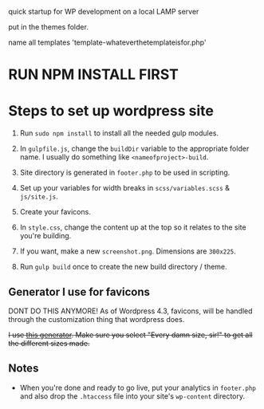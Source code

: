 quick startup for WP development on a local LAMP server

put in the themes folder.

name all templates 'template-whateverthetemplateisfor.php'

RUN NPM INSTALL FIRST
=====================


Steps to set up wordpress site
==============================
1. Run `sudo npm install` to install all the needed gulp modules.
1. In `gulpfile.js`, change the `buildDir` variable to the appropriate folder name. I usually do something like `<nameofproject>-build`.
2. Site directory is generated in `footer.php` to be used in scripting.

4. Set up your variables for width breaks in `scss/variables.scss` & `js/site.js`.
5. Create your favicons.
6. In `style.css`, change the content up at the top so it relates to the site you're building.
6. If you want, make a new `screenshot.png`. Dimensions are `300x225`.
7. Run `gulp build` once to create the new build directory / theme.

Generator I use for favicons
----------------------------

DONT DO THIS ANYMORE! As of Wordpress 4.3, favicons, will be handled through the customization thing that wordpress does. 

~~I use [this generator](http://www.favicomatic.com/). Make sure you select "Every damn size, sir!" to get all the different sizes made.~~


Notes
-----


* When you're done and ready to go live, put your analytics in `footer.php` and also drop the `.htaccess` file into your site's `wp-content` directory.
